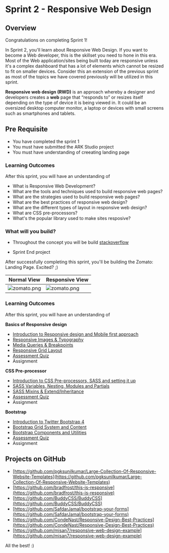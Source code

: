 # Sprint 2 - Responsive Web Design

## Overview

Congratulations on completing Sprint 1!

In Sprint 2, you'll learn about Responsive Web Design. If you want to become a Web developer, this is the skillset you need to hone in this era. Most of the Web application/sites being built today are responsive unless it's a complex dashboard that has a lot of elements which cannot be resized to fit on smaller devices. Consider this an extension of the previous sprint as most of the topics we have covered previously will be utilized in this sprint.

**Responsive web design (RWD)** is an approach whereby a designer and developers creates a **web** page that “responds to” or resizes itself depending on the type of device it is being viewed in. It could be an oversized desktop computer monitor, a laptop or devices with small screens such as smartphones and tablets.

## Pre Requisite

- You have completed the sprint 1
- You must have submitted the ARK Studio project
- You must have understanding of creeating landing page


### Learning Outcomes

After this sprint, you will have an understanding of

- What is Responsive Web Development?
- What are the tools and techniques used to build responsive web pages?
- What are the strategies used to build responsive web pages?
- What are the best practices of responsive web design?
- What are the different types of layout in responsive web design?
- What are CSS pre-processors?
- What's the popular library used to make sites resposive?

### What will you build?

- Throughout the concept you will be build 
[stackoverflow](https://stackoverflow.com/)

- Sprint End project


After successfully completing this sprint, you'll be building the Zomato: Landing Page. Excited? ;)

|Normal View| Responsive View|
|--|--|
|![zomato.png](https://github.com/greyatom-school/the-minerva-project/raw/master/FEWD/sprint_2/project/zomato.png)|![zomato.png](https://github.com/greyatom-school/the-minerva-project/raw/master/FEWD/sprint_2/project/zomato-mob.png)|



### Learning Outcomes

After this sprint, you will have an understanding of

**Basics of Responsive design**

- [Introduction to Responsive design and Mobile first approach](1.Basics_of_rwd/1.1%20Introduction%20to%20Responsive%20design.md)
- [Responsive Images & Typography](1.Basics_of_rwd/2.%20Responsive%20Images%20%26%20Typography.md)
- [Media Queries & Breakpoints](1.Basics_of_rwd/3.%20Media%20Queries%20%26%20Breakpoints.md)
- [Responsive Grid Layout](1.Basics_of_rwd/4.%20Responsive%20Grid%20Layout.md)
- [Assessment Quiz](1.Basics_of_rwd/5.%20Assessment%20Quiz.md)
- Assignment

**CSS Pre-processor**

- [Introduction to CSS Pre-processors, SASS and setting it up](2.CSS_preprocessor/1.%20Introduction%20to%20CSS%20Pre-processors%2C%20SASS%20and%20setting%20it%20up.md)
- [SASS Variables, Nesting, Modules and Partials](2.CSS_preprocessor/2.%20SASS%20Variables%2C%20Nesting%2C%20Mixins%20and%20Extends.md)
- [SASS Mixins & Extend/Inheritance](2.CSS_preprocessor/3.%20SASS%20Flow%20control%2C%20Modules%20%26%20Partials.md)
- [Assessment Quiz](2.CSS_preprocessor/4.%20Assessment%20Quiz.md)
- Assignment

**Bootstrap**

- [Introduction to Twitter Bootstrap 4](3.Bootstrap/1.%20Introduction%20to%20Twitter%20Bootstrap%204.md)
- [Bootstrap Grid System and Content](3.Bootstrap/2.%20Bootstrap%20Layout%20and%20Content.md)
- [Bootstrap Components and Utilities](3.Bootstrap/3.%20Bootstrap%20Components%20and%20Utilities.md)
- [Assessment Quiz](3.Bootstrap/4.%20Assessment%20Quiz.md)
- Assignment


## Projects on GitHub

- [https://github.com/pgksunilkumar/Large-Collection-Of-Responsive-Website-Templates](https://github.com/pgksunilkumar/Large-Collection-Of-Responsive-Website-Templates)
- [https://github.com/bradfrost/this-is-responsive](https://github.com/bradfrost/this-is-responsive)
- [https://github.com/BuddyCSS/BuddyCSS](https://github.com/BuddyCSS/BuddyCSS)
- [https://github.com/SafdarJamal/bootstrap-your-forms](https://github.com/SafdarJamal/bootstrap-your-forms)
- [https://github.com/CondeNast/Responsive-Design-Best-Practices](https://github.com/CondeNast/Responsive-Design-Best-Practices)
- [https://github.com/misan7/responsive-web-design-example](https://github.com/misan7/responsive-web-design-example)

All the best! :)
